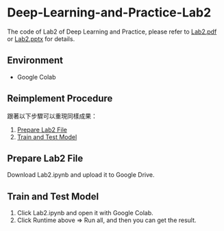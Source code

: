 # Deep-Learning-and-Practice-Lab2
The code of Lab2 of Deep Learning and Practice, please refer to [Lab2.pdf](https://github.com/nomiaro/Deep-Learning-and-Practice/blob/main/Lab2-Backpropagation/Lab2-Backpropagation.pdf) or [Lab2.pptx](https://github.com/nomiaro/Deep-Learning-and-Practice/blob/main/Lab2-Backpropagation/Lab2-Backpropagation.pptx) for details.

## Environment
- Google Colab

## Reimplement Procedure
跟著以下步驟可以重現同樣成果：
1. [Prepare Lab2 File](#Prepare_Lab2_File)
2. [Train and Test Model](#Train_and_Test_Model)

## Prepare Lab2 File
Download Lab2.ipynb and upload it to Google Drive.

## Train and Test Model
1. Click Lab2.ipynb and open it with Google Colab.
2. Click Runtime above => Run all, and then you can get the result.
